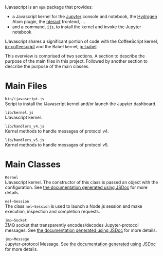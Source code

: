 IJavascript is an `npm` package that provides:
- a Javascript kernel for the [Jupyter](http://jupyter.org/) console and
  notebook, the [Hydrogen](https://atom.io/packages/hydrogen) Atom plugin, the
  [nteract](https://github.com/nteract/nteract) frontend, ...
- and a command, `ijs`, to install the kernel and invoke the Jupyter notebook.

IJavascript shares a significant portion of code with the CoffeeScript kernel,
[jp-coffeescript](https://github.com/n-riesco/jp-coffeescript) and the Babel
kernel, [jp-babel](https://github.com/n-riesco/jp-babel).

This overview is comprised of two sections. A section to describe the purpose of
the main files in this project. Followed by another section to describe the
purpose of the main classes.

# Main Files

`bin/ijavascript.js`  
    Script to install the IJavascript kernel and/or launch the Jupyter
    dashboard.

`lib/kernel.js`  
    IJavascript kernel.

`lib/handlers_v4.js`  
    Kernel methods to handle messages of protocol v4.

`lib/handlers_v5.js`  
    Kernel methods to handle messages of protocol v5.

# Main Classes

`Kernel`  
    IJavascript kernel. The constructor of this class is passed an object with
    the configuration. See [the documentation generated using
    JSDoc](Kernel.html#Kernel) for more details.

`nel~Session`  
    The class `nel~Session` is used to launch a Node.js session and make
    execution, inspection and completion requests.

`jmp~Socket`  
    ZMQ socket that transparently encodes/decodes Jupyter-protocol messages. See
    [the documentation generated using
    JSDoc](http://n-riesco.github.io/jmp/module-jmp-Socket.html) for more
    details.

`jmp~Message`  
    Jupyter-protocol Message. See [the documentation generated using
    JSDoc](http://n-riesco.github.io/jmp/module-jmp-Message.html) for more
    details.
